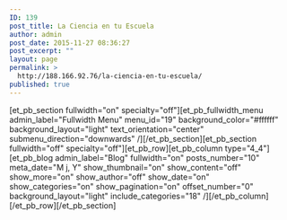 ```yaml
---
ID: 139
post_title: La Ciencia en tu Escuela
author: admin
post_date: 2015-11-27 08:36:27
post_excerpt: ""
layout: page
permalink: >
  http://188.166.92.76/la-ciencia-en-tu-escuela/
published: true
---
```

[et_pb_section fullwidth="on" specialty="off"][et_pb_fullwidth_menu admin_label="Fullwidth Menu" menu_id="19" background_color="#ffffff" background_layout="light" text_orientation="center" submenu_direction="downwards" /][/et_pb_section][et_pb_section fullwidth="off" specialty="off"][et_pb_row][et_pb_column type="4_4"][et_pb_blog admin_label="Blog" fullwidth="on" posts_number="10" meta_date="M j, Y" show_thumbnail="on" show_content="off" show_more="on" show_author="off" show_date="on" show_categories="on" show_pagination="on" offset_number="0" background_layout="light" include_categories="18" /][/et_pb_column][/et_pb_row][/et_pb_section]